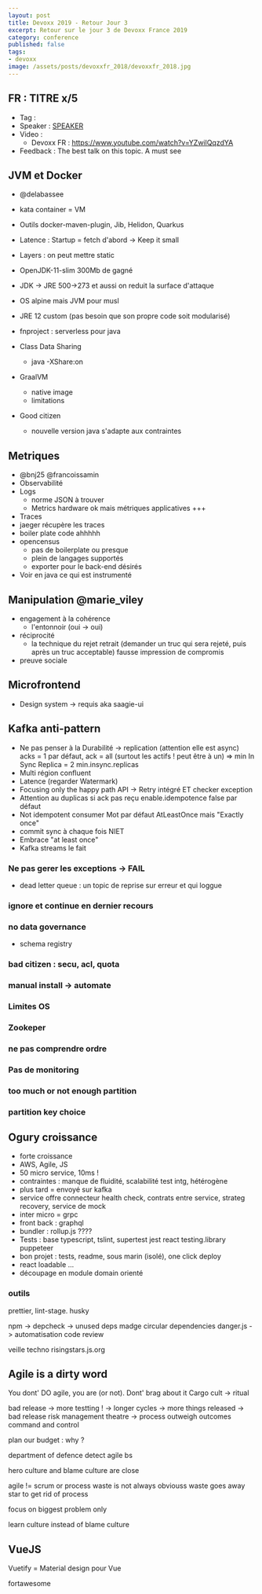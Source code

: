 ```yaml
---
layout: post
title: Devoxx 2019 - Retour Jour 3
excerpt: Retour sur le jour 3 de Devoxx France 2019
category: conference
published: false
tags:
- devoxx
image: /assets/posts/devoxxfr_2018/devoxxfr_2018.jpg
---
```


## FR : TITRE x/5

- Tag : 
- Speaker : [SPEAKER](http://perdu.com)
- Video :
  - Devoxx FR : <https://www.youtube.com/watch?v=YZwilQqzdYA>
- Feedback : The best talk on this topic. A must see

## JVM et Docker

- @delabassee
- kata container = VM 
- Outils
  docker-maven-plugin, Jib, Helidon, Quarkus
- Latence : Startup = fetch d'abord -> Keep it small
- Layers : on peut mettre static 
- OpenJDK-11-slim 300Mb de gagné
- JDK -> JRE 500->273 et aussi on reduit la surface d'attaque
- OS alpine mais JVM pour musl
- JRE 12 custom (pas besoin que son propre code soit modularisé)
- fnproject : serverless pour java

- Class Data Sharing
  - java -XShare:on
  
- GraalVM
  - native image
  - limitations

- Good citizen
  - nouvelle version java s'adapte aux contraintes
  
## Metriques 

- @bnj25 @francoissamin
- Observabilité
- Logs
  - norme JSON à trouver
  - Metrics hardware ok mais métriques applicatives +++
- Traces
- jaeger récupère les traces
- boiler plate code ahhhhh
- opencensus
  - pas de boilerplate ou presque
  - plein de langages supportés
  - exporter pour le back-end désirés
- Voir en java ce qui est instrumenté

## Manipulation @marie_viley

- engagement à la cohérence
  - l'entonnoir (oui -> oui)
- réciprocité
  - la technique du rejet retrait (demander un truc qui sera rejeté, puis après un truc acceptable)
    fausse impression de compromis
- preuve sociale

## Microfrontend

- Design system -> requis aka saagie-ui

## Kafka anti-pattern

- Ne pas penser à la Durabilité -> replication (attention elle est async)
  acks = 1 par défaut, ack = all (surtout les actifs ! peut être à un) => min In Sync Replica = 2
  min.insync.replicas
- Multi région confluent
- Latence (regarder Watermark)
- Focusing only the happy path 
  API -> Retry intégré ET checker exception
- Attention au duplicas si ack pas reçu
  enable.idempotence false par défaut
- Not idempotent consumer
  Mot par défaut AtLeastOnce mais "Exactly once"
- commit sync à chaque fois NIET
- Embrace "at least once"
- Kafka streams le fait

### Ne pas gerer les exceptions -> FAIL
- dead letter queue : un topic de reprise sur erreur et qui loggue

### ignore et continue en dernier recours

### no data governance
- schema registry

### bad citizen : secu, acl, quota

### manual install -> automate

### Limites OS

### Zookeper

### ne pas comprendre ordre

### Pas de monitoring

### too much or not enough partition

### partition key choice

## Ogury croissance

- forte croissance
- AWS, Agile, JS
- 50 micro service, 10ms !
- contraintes : manque de fluidité, scalabilité test intg, hétérogène
- plus tard = envoyé sur kafka
- service offre connecteur health check, contrats entre service, strateg recovery, service de mock
- inter micro = grpc
- front back : graphql
- bundler : rollup.js ????
- Tests : 
  base typescript, tslint, supertest
  jest react testing.library
  puppeteer 
- bon projet : tests, readme, sous marin (isolé), one click deploy
- react loadable ...
- découpage en module domain orienté

### outils

prettier, lint-stage. husky

npm -> depcheck -> unused deps 
madge circular dependencies
danger.js -> automatisation code review

veille techno risingstars.js.org 

## Agile is a dirty word

You dont' DO agile, you are (or not).
Dont' brag about it
Cargo cult -> ritual

bad release -> more testting ! -> longer cycles -> more things released -> bad release
risk management theatre -> process outweigh outcomes
command and control

plan our budget : why ?

department of defence detect agile bs

hero culture and blame culture are close

agile != scrum or process
waste is not always obviouss
waste goes away star to get rid of process

focus on biggest problem only

learn culture instead of blame culture

## VueJS

Vuetify = Material design pour Vue

fortawesome